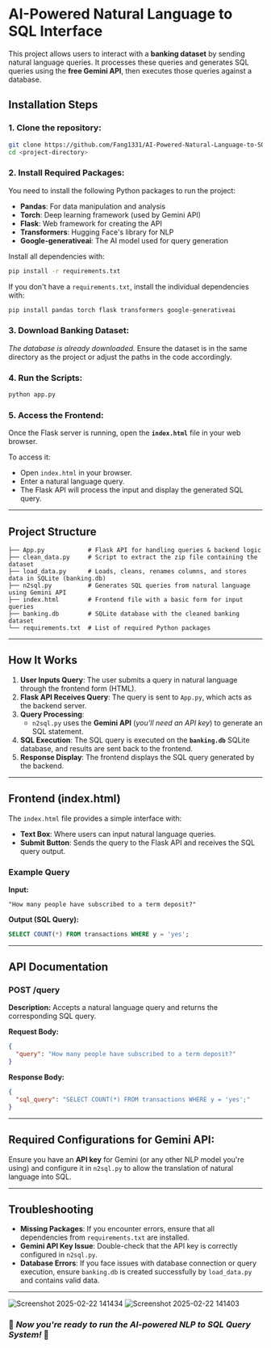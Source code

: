 # **AI-Powered Natural Language to SQL Interface**

This project allows users to interact with a **banking dataset** by sending natural language queries. It processes these queries and generates SQL queries using the **free Gemini API**, then executes those queries against a database.

## **Installation Steps**

### **1. Clone the repository:**
```sh
git clone https://github.com/Fang1331/AI-Powered-Natural-Language-to-SQL-Interface.git
cd <project-directory>
```

### **2. Install Required Packages:**
You need to install the following Python packages to run the project:

- **Pandas**: For data manipulation and analysis  
- **Torch**: Deep learning framework (used by Gemini API)  
- **Flask**: Web framework for creating the API  
- **Transformers**: Hugging Face's library for NLP  
- **Google-generativeai**: The AI model used for query generation  

Install all dependencies with:
```sh
pip install -r requirements.txt
```
If you don't have a `requirements.txt`, install the individual dependencies with:
```sh
pip install pandas torch flask transformers google-generativeai
```

### **3. Download Banking Dataset:**
*The database is already downloaded.* Ensure the dataset is in the same directory as the project or adjust the paths in the code accordingly.

### **4. Run the Scripts:**
```sh
python app.py
```

### **5. Access the Frontend:**
Once the Flask server is running, open the **`index.html`** file in your web browser.

To access it:
- Open `index.html` in your browser.
- Enter a natural language query.
- The Flask API will process the input and display the generated SQL query.

---

## **Project Structure**
```plaintext
├── App.py            # Flask API for handling queries & backend logic
├── clean_data.py     # Script to extract the zip file containing the dataset
├── load_data.py      # Loads, cleans, renames columns, and stores data in SQLite (banking.db)
├── n2sql.py          # Generates SQL queries from natural language using Gemini API
├── index.html        # Frontend file with a basic form for input queries
├── banking.db        # SQLite database with the cleaned banking dataset
└── requirements.txt  # List of required Python packages
```

---

## **How It Works**
1. **User Inputs Query**: The user submits a query in natural language through the frontend form (HTML).
2. **Flask API Receives Query**: The query is sent to `App.py`, which acts as the backend server.
3. **Query Processing**:
   - `n2sql.py` uses the **Gemini API** (*you’ll need an API key*) to generate an SQL statement.
4. **SQL Execution**: The SQL query is executed on the **`banking.db`** SQLite database, and results are sent back to the frontend.
5. **Response Display**: The frontend displays the SQL query generated by the backend.

---

## **Frontend (index.html)**
The `index.html` file provides a simple interface with:

- **Text Box**: Where users can input natural language queries.
- **Submit Button**: Sends the query to the Flask API and receives the SQL query output.

### **Example Query**
**Input:**
```
"How many people have subscribed to a term deposit?"
```
**Output (SQL Query):**
```sql
SELECT COUNT(*) FROM transactions WHERE y = 'yes';
```

---

## **API Documentation**

### **POST /query**
**Description:** Accepts a natural language query and returns the corresponding SQL query.

**Request Body:**
```json
{
  "query": "How many people have subscribed to a term deposit?"
}
```

**Response Body:**
```json
{
  "sql_query": "SELECT COUNT(*) FROM transactions WHERE y = 'yes';"
}
```

---

## **Required Configurations for Gemini API:**
Ensure you have an **API key** for Gemini (or any other NLP model you're using) and configure it in `n2sql.py` to allow the translation of natural language into SQL.

---

## **Troubleshooting**
- **Missing Packages**: If you encounter errors, ensure that all dependencies from `requirements.txt` are installed.
- **Gemini API Key Issue**: Double-check that the API key is correctly configured in `n2sql.py`.
- **Database Errors**: If you face issues with database connection or query execution, ensure `banking.db` is created successfully by `load_data.py` and contains valid data.

---
![Screenshot 2025-02-22 141434](https://github.com/user-attachments/assets/7d0aa8ae-3d47-47ab-a306-be71b004f510)
![Screenshot 2025-02-22 141403](https://github.com/user-attachments/assets/0ce896e6-a3cf-4a36-91f2-1cbf3e06316e)


### 🚀 *Now you're ready to run the AI-powered NLP to SQL Query System!* 🎉


